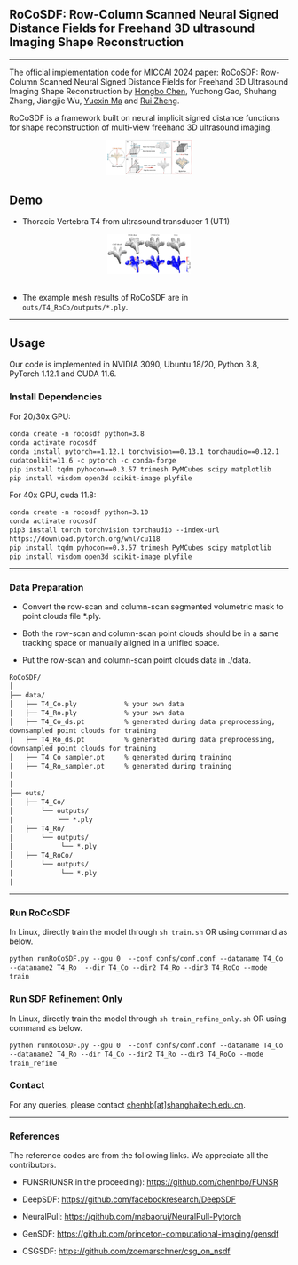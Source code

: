 ## RoCoSDF: Row-Column Scanned Neural Signed Distance Fields for Freehand 3D ultrasound Imaging Shape Reconstruction
--------------------------------------

The official implementation code for MICCAI 2024 paper:
RoCoSDF: Row-Column Scanned Neural Signed Distance Fields for Freehand 3D Ultrasound Imaging Shape Reconstruction
by [Hongbo Chen](https://chenhbo.github.io/), Yuchong Gao, Shuhang Zhang, Jiangjie Wu, [Yuexin Ma](https://yuexinma.me/) and [Rui Zheng](https://sist.shanghaitech.edu.cn/zhengrui_en/main.htm).


RoCoSDF is a framework built on neural implicit signed distance functions for shape reconstruction of multi-view freehand 3D ultrasound imaging.

<div align="center">
<img src="img/Fig_RoCoScan.png" style="zoom:15%" alt="Data Aquisition Protocol"/>
</div>




## Demo
* Thoracic Vertebra T4 from ultrasound transducer 1 (UT1)

<div align="center">
<img src="img/Fig_Result_T4.png" style="zoom:14.7%" alt="Framework"/>
</div>


<br />


* The example mesh results of RoCoSDF are in `outs/T4_RoCo/outputs/*.ply`.


--------------------------------------

## Usage
Our code is implemented in NVIDIA 3090, Ubuntu 18/20, Python 3.8, PyTorch 1.12.1 and CUDA 11.6.


### Install Dependencies 
For 20/30x GPU:
```
conda create -n rocosdf python=3.8
conda activate rocosdf
conda install pytorch==1.12.1 torchvision==0.13.1 torchaudio==0.12.1 cudatoolkit=11.6 -c pytorch -c conda-forge
pip install tqdm pyhocon==0.3.57 trimesh PyMCubes scipy matplotlib
pip install visdom open3d scikit-image plyfile
```

For 40x GPU, cuda 11.8:
```
conda create -n rocosdf python=3.10
conda activate rocosdf
pip3 install torch torchvision torchaudio --index-url https://download.pytorch.org/whl/cu118
pip install tqdm pyhocon==0.3.57 trimesh PyMCubes scipy matplotlib
pip install visdom open3d scikit-image plyfile
```
--------------------------------------

### Data Preparation
- Convert the row-scan and column-scan segmented volumetric mask to point clouds file *.ply.

- Both the row-scan and column-scan point clouds should be in a same tracking 
space or manually aligned in a unified space.

- Put the row-scan and column-scan point clouds data in ./data.

```
RoCoSDF/
│
├── data/
│   ├── T4_Co.ply            % your own data
|   ├── T4_Ro.ply            % your own data
│   ├── T4_Co_ds.pt          % generated during data preprocessing, downsampled point clouds for training
|   ├── T4_Ro_ds.pt          % generated during data preprocessing, downsampled point clouds for training
│   ├── T4_Co_sampler.pt     % generated during training
|   ├── T4_Ro_sampler.pt     % generated during training
|
|
├── outs/
│   ├── T4_Co/
│       └── outputs/
|           └── *.ply
│   ├── T4_Ro/
│       └── outputs/
|            └── *.ply
│   ├── T4_RoCo/
│       └── outputs/
|            └── *.ply
|
```

--------------------------------------

### Run RoCoSDF
In Linux, directly train the model through `sh train.sh` OR using command as below.

```
python runRoCoSDF.py --gpu 0  --conf confs/conf.conf --dataname T4_Co --dataname2 T4_Ro  --dir T4_Co --dir2 T4_Ro --dir3 T4_RoCo --mode train
 ```


### Run SDF Refinement Only
In Linux, directly train the model through `sh train_refine_only.sh` OR using command as below.

```
python runRoCoSDF.py --gpu 0  --conf confs/conf.conf --dataname T4_Co --dataname2 T4_Ro --dir T4_Co --dir2 T4_Ro --dir3 T4_RoCo --mode train_refine
 ```

### Contact
For any queries, please contact [chenhb[at]shanghaitech.edu.cn](mailto:chenhb@shanghaitech.edu.cn).

--------------------------------------

### References
The reference codes are from the following links.
We appreciate all the contributors.

* FUNSR(UNSR in the proceeding): https://github.com/chenhbo/FUNSR
  
* DeepSDF: https://github.com/facebookresearch/DeepSDF

* NeuralPull: https://github.com/mabaorui/NeuralPull-Pytorch

* GenSDF: https://github.com/princeton-computational-imaging/gensdf

* CSGSDF: https://github.com/zoemarschner/csg_on_nsdf
